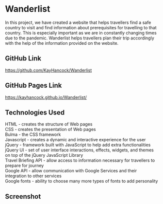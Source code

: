 # Wanderlist
In this project, we have created a website that helps travellers find a safe country to visit and find information about prerequisites for travelling to that country. This is especially important as we are in constantly changing times due to the pandemic. Wanderlist helps travellers plan their trip accordingly with the help of the information provided on the website.
## GitHub Link
https://github.com/KayHancock/Wanderlist
## GitHub Pages Link
https://kayhancock.github.io/Wanderlist/
## Technologies Used
HTML - creates the structure of Web pages <br />
CSS - creates the presentation of Web pages <br />
Bulma - the CSS framework <br />
Javascript - creates a dynamic and interactive experience for the user <br />
jQuery - framework built with JavaScript to help add extra functionalities <br />
jQuery UI - set of user interface interactions, effects, widgets, and themes on top of the jQuery JavaScript Library <br />
Travel Briefing API - allow access to information necessary for travellers to prepare for journey <br />
Google API - allow communication with Google Services and their integration to other services <br />
Google fonts - ability to choose many more types of fonts to add personality
## Screenshot
